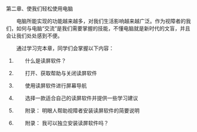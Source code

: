 第二章、使我们轻松使用电脑

　　电脑所能实现的功能越来越多，对我们生活影响越来越广泛。作为视障者的我们，如何与电脑“交流”是我们需要掌握的技能，不懂电脑就是新时代的文盲，并且会让我们处处感到不便。

　　通过学习完本章，同学们会掌握以下内容：

1. 　　什么是读屏软件？

2. 　　打开、获取帮助与关闭读屏软件

3. 　　使用读屏软件进行屏幕导航

4. 　　选择一款适合自己的读屏软件并提供一些学习建议

5. 　　附录： 明眼人帮助视障者安装读屏软件的简要说明

6. 　　附录： 我可以独立安装读屏软件吗？

